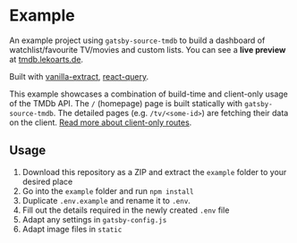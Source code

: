 # Example

An example project using `gatsby-source-tmdb` to build a dashboard of watchlist/favourite TV/movies and custom lists. You can see a **live preview** at [tmdb.lekoarts.de](https://tmdb.lekoarts.de).

Built with [vanilla-extract](https://github.com/seek-oss/vanilla-extract), [react-query](https://react-query.tanstack.com/).

This example showcases a combination of build-time and client-only usage of the TMDb API. The `/` (homepage) page is built statically with `gatsby-source-tmdb`. The detailed pages (e.g. `/tv/<some-id>`) are fetching their data on the client. [Read more about client-only routes](https://www.gatsbyjs.com/docs/reference/routing/file-system-route-api/#creating-client-only-routes).

## Usage

1. Download this repository as a ZIP and extract the `example` folder to your desired place
1. Go into the `example` folder and run `npm install`
1. Duplicate `.env.example` and rename it to `.env`.
1. Fill out the details required in the newly created `.env` file
1. Adapt any settings in `gatsby-config.js`
1. Adapt image files in `static`
